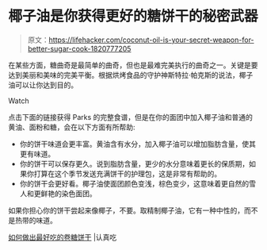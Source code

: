 # 椰子油是你获得更好的糖饼干的秘密武器

> 原文：<https://lifehacker.com/coconut-oil-is-your-secret-weapon-for-better-sugar-cook-1820777205>

在某些方面，糖曲奇是最简单的曲奇，但也是最难完美执行的曲奇之一。关键是要达到美丽和美味的完美平衡。根据烘烤食品的守护神斯特拉·帕克斯的说法，椰子油可以让你达到目的。

Watch

点击下面的链接获得 Parks 的完整食谱，但是在你的面团中加入椰子油和普通的黄油、面粉和糖，会在以下方面有所帮助:

*   你的饼干味道会更丰富。黄油含有水分，加入椰子油可以增加脂肪含量，使其更有味道。
*   你的饼干可以保存更久。说到脂肪含量，更少的水分意味着更长的保质期，如果你打算在这个季节发送充满饼干的护理包，这是非常有帮助的。
*   你的饼干会更好看。椰子油使面团颜色变浅，棕色变少，这意味着更自然的雪人和更鲜艳的染色面团。

如果你担心你的饼干尝起来像椰子，不要。取精制椰子油，它有一种中性的，而不是热带的味道。

[如何做出最好吃的卷糖饼干](http://www.seriouseats.com/2016/12/how-to-make-the-best-rolled-sugar-cookies.html) |认真吃